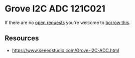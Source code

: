 # Grove I2C ADC 121C021
If there are no [open requests](../../../../issues?q=is%3Aissue+is%3Aopen+%22Grove+I2C+ADC+121C021%22+in%3Atitle) you're welcome to [borrow this](../../../../issues/new?title=Borrow+request+for+Grove+I2C+ADC+121C021&body=1+piece+of+%5Bthis%5D%28..%2Fblob%2Fmain%2F.%2FHardware%2FModules%2FGrove_I2C_ADC_121C021.md%29+for+~2+weeks.).

## Resources
- https://www.seeedstudio.com/Grove-I2C-ADC.html

